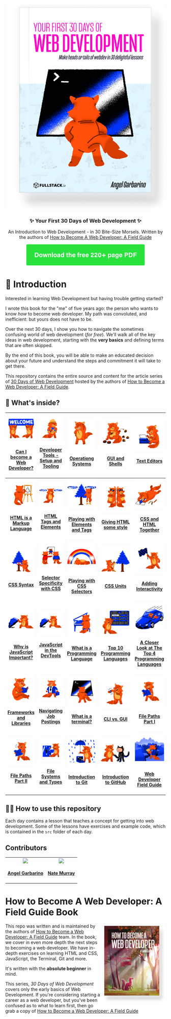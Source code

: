 <p align="center">
  <img src="./images/30-days-of-webdev-hardcover@2x.png"/>
</p>
<h3 align="center">
  ✨ Your First 30 Days of Web Development ✨
</h3>
<p align="center">
  An Introduction to Web Development - in 30 Bite-Size Morsels. Written by the authors of <a href="https://fullstack.io/web-developers-field-guide">How to Become A Web Developer: A Field Guide</a></a>
</p>
<p align="center">
  <a href="https://fullstack.io/30-days-of-webdev">
    <img src="./images/download-button.png" width="372" height="66" />
  </a>
</p>

# 🚀 Introduction

Interested in learning Web Development but having trouble getting started?

I wrote this book for the "me" of five years ago: the person who wants to know _how_ to become web developer. My path was convoluted, and inefficient: but yours does not have to be.

Over the next 30 days, I show you how to navigate the sometimes confusing world of web development (_for free_). We'll walk all of the key ideas in web development, starting with the **very basics** and defining terms that are often skipped.

By the end of this book, you will be able to make an educated decision about your future and understand the steps and commitment it will take to get there.

This repository contains the entire source and content for the article series of [30 Days of Web Development](https://fullstack.io/30-days-of-webdev) hosted by the authors of [How to Become a Web Developer: A Field Guide](https://fullstack.io/web-developers-field-guide).

## 👀 What's inside?

<!-- prettier-ignore -->
|  <a align='center' href='./day-01'><img src='./day-01/public/article-image.jpg' width='140px;' /></a><h4 align='center'><a href='./day-01'>Can I become a Web Developer?</a><h4> | <a href='./day-02'><img src='./day-02/public/article-image.jpg' width='140px;' /></a><h4 align='center'><a href='./day-02'>Developer Tools - Setup and Tooling</a><h4> | <a href='./day-03'><img src='./day-03/public/article-image.jpg' width='140px;' /></a><h4 align='center'><a href='./day-03'>Operationg Systems</a><h4> | <a href='./day-04'><img src='./day-04/public/article-image.jpg' width='140px;' /></a><h4 align='center'><a href='./day-04'>GUI and Shells</a><h4> | <a href='./day-05'><img src='./day-05/public/article-image.jpg' width='140px;' /></a><h4 align='center'><a href='./day-05'>Text Editors</a><h4>  |
|:-:|:-:|---|---|---|
|  <a href='./day-06'><img src='./day-06/public/article-image.jpg' width='140px;' /></a><h4 align='center'><a href='./day-06'>HTML is a Markup Language</a><h4> | <a href='./day-07'><img src='./day-07/public/article-image.jpg' width='140px;' /></a><h4 align='center'><a href='./day-07'>HTML Tags and Elements</a><h4>  | <a href='./day-08'><img src='./day-08/public/article-image.jpg' width='140px;' /></a><h4 align='center'><a href='./day-08'>Playing with Elements and Tags</a><h4>  | <a href='./day-09'><img src='./day-09/public/article-image.jpg' width='140px;' /></a><h4 align='center'><a href='./day-09'>Giving HTML some style</a><h4>  | <a href='./day-10'><img src='./day-10/public/article-image.jpg' width='140px;' /></a><h4 align='center'><a href='./day-10'>CSS and HTML Together</a><h4>  |
|  <a href='./day-11'><img src='./day-11/public/article-image.jpg' width='140px;' /></a><h4 align='center'><a href='./day-11'>CSS Syntax</a><h4> | <a href='./day-12'><img src='./day-12/public/article-image.jpg' width='140px;' /></a><h4 align='center'><a href='./day-12'>Selector Specificity with CSS</a><h4> | <a href='./day-13'><img src='./day-13/public/article-image.jpg' width='140px;' /></a><h4 align='center'><a href='./day-13'>Playing with CSS Selectors</a><h4>  | <a href='./day-14'><img src='./day-14/public/article-image.jpg' width='140px;' /></a><h4 align='center'><a href='./day-14'>CSS Units</a><h4>  | <a href='./day-15'><img src='./day-15/public/article-image.jpg' width='140px;' /></a><h4 align='center'><a href='./day-15'>Adding Interactivity</a><h4>  |
|  <a href='./day-16'><img src='./day-16/public/article-image.jpg' width='140px;' /></a><h4 align='center'><a href='./day-16'>Why is JavaScript Important?</a><h4> | <a href='./day-17'><img src='./day-17/public/article-image.jpg' width='140px;' /></a><h4 align='center'><a href='./day-17'>JavaScript in the DevTools</a><h4>  | <a href='./day-18'><img src='./day-18/public/article-image.jpg' width='140px;' /></a><h4 align='center'><a href='./day-18'>What is a Programming Language</a><h4>  | <a href='./day-19'><img src='./day-19/public/article-image.jpg' width='140px;' /></a><h4 align='center'><a href='./day-19'>Top 10 Programming Languages</a><h4>  | <a href='./day-20'><img src='./day-20/public/article-image.jpg' width='140px;' /></a><h4 align='center'><a href='./day-20'>A Closer Look at The Top 4 Programming Languages</a><h4>  |
|  <a href='./day-21'><img src='./day-21/public/article-image.jpg' width='140px;' /></a><h4 align='center'><a href='./day-21'>Frameworks and Libraries</a><h4> | <a href='./day-22'><img src='./day-22/public/article-image.jpg' width='140px;' /></a><h4 align='center'><a href='./day-22'>Navigating Job Postings</a><h4>  | <a href='./day-23'><img src='./day-23/public/article-image.jpg' width='140px;' /></a><h4 align='center'><a href='./day-23'>What is a terminal?</a><h4>  | <a href='./day-24'><img src='./day-24/public/article-image.jpg' width='140px;' /></a><h4 align='center'><a href='./day-24'>CLI vs. GUI</a><h4>  | <a href='./day-25'><img src='./day-25/public/article-image.jpg' width='140px;' /></a><h4 align='center'><a href='./day-25'>File Paths Part I</a><h4>  |
|  <a href='./day-26'><img src='./day-26/public/article-image.jpg' width='140px;' /></a><h4 align='center'><a href='./day-26'>File Paths Part II</a><h4> | <a href='./day-27'><img src='./day-27/public/article-image.jpg' width='140px;' /></a><h4 align='center'><a href='./day-27'>File Systems and Types</a><h4> | <a href='./day-28'><img src='./day-28/public/article-image.jpg' width='140px;' /></a><h4 align='center'><a href='./day-28'>Introduction to Git</a><h4>  | <a href='./day-29'><img src='./day-29/public/article-image.jpg' width='140px;' /></a><h4 align='center'><a href='./day-29'>Introduction to GitHub</a><h4>  | <a href='./day-30'><img src='./day-30/public/article-image.jpg' width='140px;' /></a><h4 align='center'><a href='./day-30'>Web Developer Field Guide</a><h4>  |

## 👩‍🏫 How to use this repository

Each day contains a lesson that teaches a concept for getting into web development. Some of the lessons have exercises and example code, which is contained in the `src` folder of each day.

## Contributors

<!-- ALL-CONTRIBUTORS-LIST:START - Do not remove or modify this section -->
<!-- prettier-ignore -->
<table>
  <tr>
    <td align="center"><a href='https://github.com/Monkeychip'><img src='https://avatars3.githubusercontent.com/u/6618863?v=4' width='140px;'/><h4 align='center'><a href='https://github.com/Monkeychip'>Angel Garbarino</a></h4></td>
    <td align="center"><a href='https://newline.co'><img src='https://avatars2.githubusercontent.com/u/4318?v=4' width='140px;'/><h4 align='center'><a href='https://newline.co'>Nate Murray</a></h4></td>
  </tr>
</table>

<!-- ALL-CONTRIBUTORS-LIST:END -->

# How to Become A Web Developer: A Field Guide Book

<a href="https://fullstack.io/web-developers-field-guide">
  <img align="right" src="images/how-to-become-a-webdeveloper-field-guide-250h@2x.png" alt="How to Become a Web Developer: A Field Guide" width="201" height="250" />
</a>

This repo was written and is maintained by the authors of [How to Become a Web Developer: A Field Guide](https://fullstack.io/web-developers-field-guide) team. In the book, we cover in even more depth the next steps to becoming a web developer. We have in-depth exercises on learning HTML and CSS, JavaScript, the Terminal, Git and more.

It's written with the **absolute beginner** in mind.

This series, _30 Days of Web Development_ covers only the early basics of Web Development. If you're considering starting a career as a web developer, but you've been confused as to what to learn first, then go grab a copy of [How to Become a Web Developer: A Field Guide](https://fullstack.io/web-developers-field-guide)
